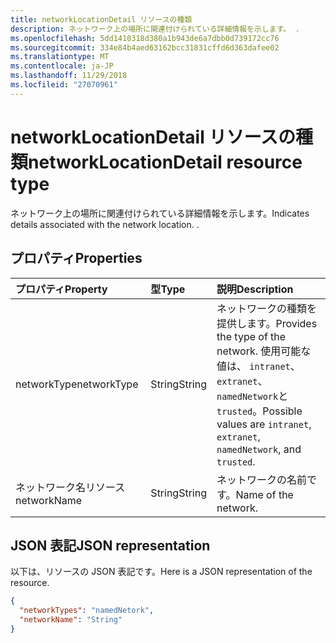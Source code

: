 ```yaml
---
title: networkLocationDetail リソースの種類
description: ネットワーク上の場所に関連付けられている詳細情報を示します。 .
ms.openlocfilehash: 5dd1410318d380a1b943de6a7dbb0d739172cc76
ms.sourcegitcommit: 334e84b4aed63162bcc31831cffd6d363dafee02
ms.translationtype: MT
ms.contentlocale: ja-JP
ms.lasthandoff: 11/29/2018
ms.locfileid: "27070961"
---
```

# <a name="networklocationdetail-resource-type"></a><span data-ttu-id="4bf63-104">networkLocationDetail リソースの種類</span><span class="sxs-lookup"><span data-stu-id="4bf63-104">networkLocationDetail resource type</span></span>
<span data-ttu-id="4bf63-105">ネットワーク上の場所に関連付けられている詳細情報を示します。</span><span class="sxs-lookup"><span data-stu-id="4bf63-105">Indicates details associated with the network location.</span></span> <span data-ttu-id="4bf63-106">.</span><span class="sxs-lookup"><span data-stu-id="4bf63-106"></span></span>



## <a name="properties"></a><span data-ttu-id="4bf63-107">プロパティ</span><span class="sxs-lookup"><span data-stu-id="4bf63-107">Properties</span></span>
| <span data-ttu-id="4bf63-108">プロパティ</span><span class="sxs-lookup"><span data-stu-id="4bf63-108">Property</span></span>     | <span data-ttu-id="4bf63-109">型</span><span class="sxs-lookup"><span data-stu-id="4bf63-109">Type</span></span>   |<span data-ttu-id="4bf63-110">説明</span><span class="sxs-lookup"><span data-stu-id="4bf63-110">Description</span></span>|
|:---------------|:--------|:----------|
|<span data-ttu-id="4bf63-111">networkType</span><span class="sxs-lookup"><span data-stu-id="4bf63-111">networkType</span></span>|<span data-ttu-id="4bf63-112">String</span><span class="sxs-lookup"><span data-stu-id="4bf63-112">String</span></span>|<span data-ttu-id="4bf63-113">ネットワークの種類を提供します。</span><span class="sxs-lookup"><span data-stu-id="4bf63-113">Provides the type of the network.</span></span> <span data-ttu-id="4bf63-114">使用可能な値は、 `intranet`、 `extranet`、`namedNetwork`と`trusted`。</span><span class="sxs-lookup"><span data-stu-id="4bf63-114">Possible values are `intranet`, `extranet`, `namedNetwork`, and `trusted`.</span></span>|
|<span data-ttu-id="4bf63-115">ネットワーク名リソース</span><span class="sxs-lookup"><span data-stu-id="4bf63-115">networkName</span></span>|<span data-ttu-id="4bf63-116">String</span><span class="sxs-lookup"><span data-stu-id="4bf63-116">String</span></span>|<span data-ttu-id="4bf63-117">ネットワークの名前です。</span><span class="sxs-lookup"><span data-stu-id="4bf63-117">Name of the network.</span></span>|


## <a name="json-representation"></a><span data-ttu-id="4bf63-118">JSON 表記</span><span class="sxs-lookup"><span data-stu-id="4bf63-118">JSON representation</span></span>

<span data-ttu-id="4bf63-119">以下は、リソースの JSON 表記です。</span><span class="sxs-lookup"><span data-stu-id="4bf63-119">Here is a JSON representation of the resource.</span></span>

<!-- {
  "blockType": "resource",
  "optionalProperties": [

  ],
  "@odata.type": "microsoft.graph.deviceDetail"
}-->

```json
{
  "networkTypes": "namedNetork",
  "networkName": "String"
}

```

<!-- uuid: 8fcb5dbc-d5aa-4681-8e31-b001d5168d79
2015-10-25 14:57:30 UTC -->
<!-- {
  "type": "#page.annotation",
  "description": "deviceDetail resource",
  "keywords": "",
  "section": "documentation",
  "tocPath": ""
}-->
